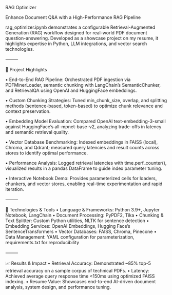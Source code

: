 RAG Optimizer

Enhance Document Q&A with a High-Performance RAG Pipeline

rag_optimizer.ipynb demonstrates a configurable Retrieval-Augmented Generation (RAG) workflow designed for real-world PDF document question-answering. Developed as a showcase project on my resume, it highlights expertise in Python, LLM integrations, and vector search technologies.

⸻

🚀 Project Highlights

•	End-to-End RAG Pipeline: Orchestrated PDF ingestion via PDFMinerLoader, semantic chunking with LangChain’s SemanticChunker, and RetrievalQA using OpenAI and HuggingFace embeddings.

•	Custom Chunking Strategies: Tuned min_chunk_size, overlap, and splitting methods (sentence-based, token-based) to optimize chunk relevance and context preservation.

•	Embedding Model Evaluation: Compared OpenAI text-embedding-3-small against HuggingFace’s all-mpnet-base-v2, analyzing trade-offs in latency and semantic retrieval quality.

•	Vector Database Benchmarking: Indexed embeddings in FAISS (local), Chroma, and Qdrant; measured query latencies and result counts across stores to identify optimal performance.

•	Performance Analysis: Logged retrieval latencies with time.perf_counter(), visualized results in a pandas DataFrame to guide index parameter tuning.

•	Interactive Notebook Demo: Provides parameterized cells for loaders, chunkers, and vector stores, enabling real-time experimentation and rapid iteration.

⸻

🔧 Technologies & Tools
	•	Language & Frameworks: Python 3.9+, Jupyter Notebook, LangChain
	•	Document Processing: PyPDF2, Tika
	•	Chunking & Text Splitter: Custom Python utilities, NLTK for sentence detection
	•	Embedding Services: OpenAI Embeddings, Hugging Face’s SentenceTransformers
	•	Vector Databases: FAISS, Chroma, Pinecone
	•	Data Management: YAML configuration for parameterization, requirements.txt for reproducibility

⸻

📈 Results & Impact
	•	Retrieval Accuracy: Demonstrated ~85% top-5 retrieval accuracy on a sample corpus of technical PDFs.
	•	Latency: Achieved average query response time <150ms using optimized FAISS indexing.
	•	Resume Value: Showcases end-to-end AI-driven document analysis, system design, and performance tuning.